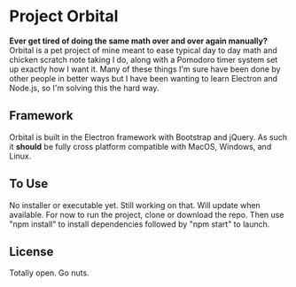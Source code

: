 # Project Orbital

**Ever get tired of doing the same math over and over again manually?**
Orbital is a pet project of mine meant to ease typical day to day math and chicken scratch note taking I do, along with a Pomodoro timer system set up exactly how I want it. Many of these things I'm sure have been done by other people in better ways but I have been wanting to learn Electron and Node.js, so I'm solving this the hard way.

## Framework
Orbital is built in the Electron framework with Bootstrap and jQuery. As such it **should** be fully cross platform compatible with MacOS, Windows, and Linux.

## To Use
No installer or executable yet. Still working on that. Will update when available. For now to run the project, clone or download the repo. Then use "npm install" to install dependencies followed by "npm start" to launch.

## License
Totally open. Go nuts.
